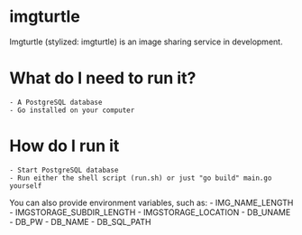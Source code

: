 # imgturtle

Imgturtle (stylized: imgturtle) is an image sharing service in development.

# What do I need to run it?
    - A PostgreSQL database
    - Go installed on your computer

# How do I run it
    - Start PostgreSQL database
    - Run either the shell script (run.sh) or just "go build" main.go yourself
  You can also provide environment variables, such as:
    - IMG_NAME_LENGTH
    - IMGSTORAGE_SUBDIR_LENGTH
    - IMGSTORAGE_LOCATION
    - DB_UNAME
    - DB_PW
    - DB_NAME
    - DB_SQL_PATH
